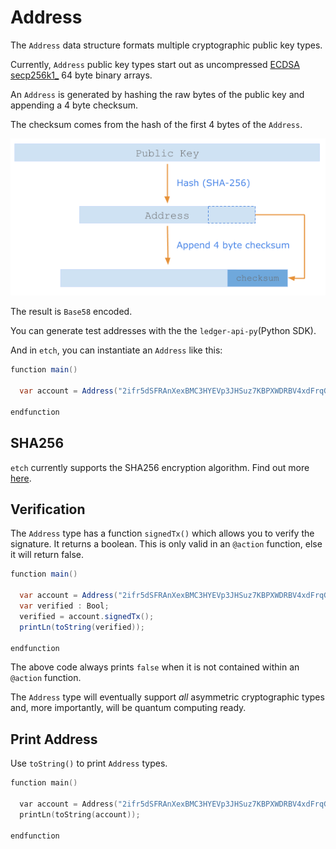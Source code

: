 <h1>Address</h1> 

The `Address` data structure formats multiple cryptographic public key types.

Currently, `Address` public key types start out as uncompressed <a href="https://en.bitcoin.it/wiki/Secp256k1" target="_blank">ECDSA secp256k1_</a> 64 byte binary arrays. 

An `Address` is generated by hashing the raw bytes of the public key and appending a 4 byte checksum. 

The checksum comes from the hash of the first 4 bytes of the `Address`.


<center>


![Creating an Address type from a public key](img/address-creation.png)


</center>


The result is `Base58` encoded. 

You can generate test addresses with the  the `ledger-api-py`(Python SDK).

And in `etch`, you can instantiate an `Address` like this:

``` java
function main()

  var account = Address("2ifr5dSFRAnXexBMC3HYEVp3JHSuz7KBPXWDRBV4xdFrqGy6R9");

endfunction
```

## SHA256

`etch` currently supports the SHA256 encryption algorithm. Find out more <a href="../crypto" target=_blank>here</a>.


## Verification

The `Address` type has a function `signedTx()` which allows you to verify the signature. It returns a boolean. This is only valid in an `@action` function, else it will return false.

``` java
function main()

  var account = Address("2ifr5dSFRAnXexBMC3HYEVp3JHSuz7KBPXWDRBV4xdFrqGy6R9");
  var verified : Bool;
  verified = account.signedTx(); 
  printLn(toString(verified)); 

endfunction
```

The above code always prints `false` when it is not contained within an `@action` function.

The `Address` type will eventually support *all* asymmetric cryptographic types and, more importantly, will be quantum computing ready.


## Print Address

Use `toString()` to print `Address` types.

``` c++
function main()

  var account = Address("2ifr5dSFRAnXexBMC3HYEVp3JHSuz7KBPXWDRBV4xdFrqGy6R9");
  printLn(toString(account));

endfunction
```

<br/>